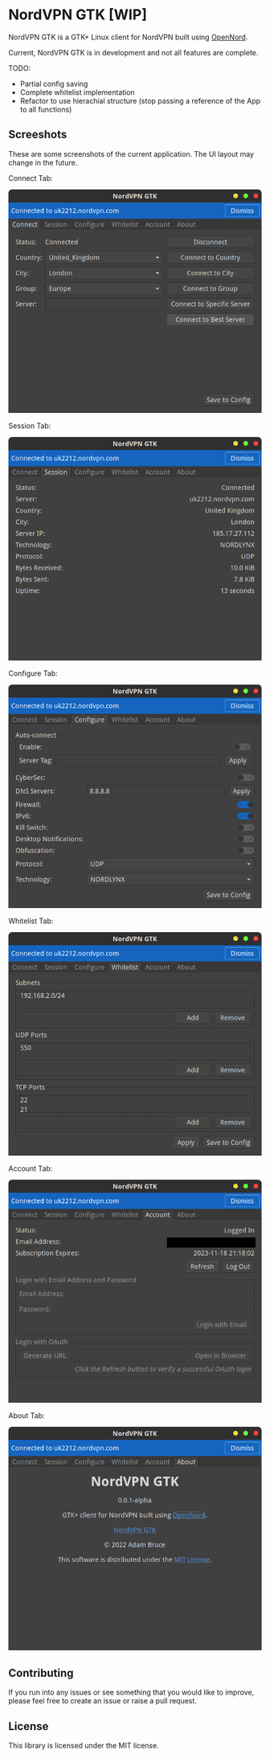 # NordVPN GTK [WIP]

NordVPN GTK is a GTK+ Linux client for NordVPN built using [OpenNord](https://github.com/adamdb5/opennord).

Current, NordVPN GTK is in development and not all features are complete.

TODO:
 - Partial config saving
 - Complete whitelist implementation
 - Refactor to use hierachial structure (stop passing a reference of the App to all functions)


## Screeshots
These are some screenshots of the current application. The UI layout may change in the future.

Connect Tab:

![img](/docs/images/ConnectTab.png)


Session Tab:

![img](/docs/images/SessionTab.png)


Configure Tab:

![img](/docs/images/ConfigureTab.png)


Whitelist Tab:

![img](/docs/images/WhitelistTab.png)


Account Tab:

![img](/docs/images/AccountTab.png)


About Tab:

![img](/docs/images/AboutTab.png)


## Contributing
If you run into any issues or see something that you would like to improve, please feel free to create an issue or raise
a pull request.

## License
This library is licensed under the MIT license.
